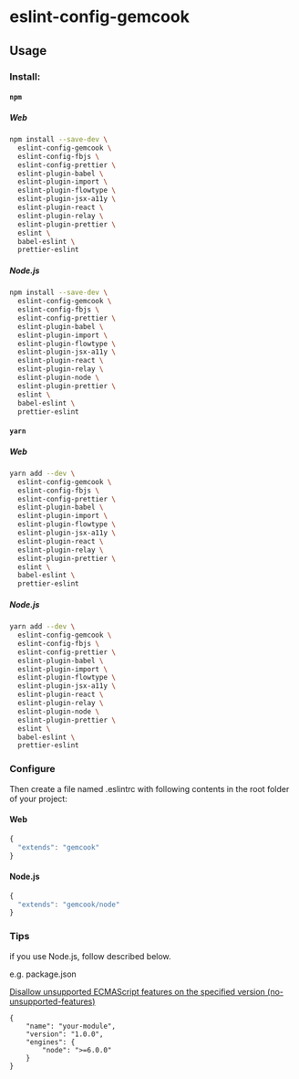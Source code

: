 # eslint-config-gemcook

## Usage

### Install:

#### `npm`

##### Web

```sh
npm install --save-dev \
  eslint-config-gemcook \
  eslint-config-fbjs \
  eslint-config-prettier \
  eslint-plugin-babel \
  eslint-plugin-import \
  eslint-plugin-flowtype \
  eslint-plugin-jsx-a11y \
  eslint-plugin-react \
  eslint-plugin-relay \
  eslint-plugin-prettier \
  eslint \
  babel-eslint \
  prettier-eslint
```

##### Node.js

```sh
npm install --save-dev \
  eslint-config-gemcook \
  eslint-config-fbjs \
  eslint-config-prettier \
  eslint-plugin-babel \
  eslint-plugin-import \
  eslint-plugin-flowtype \
  eslint-plugin-jsx-a11y \
  eslint-plugin-react \
  eslint-plugin-relay \
  eslint-plugin-node \
  eslint-plugin-prettier \
  eslint \
  babel-eslint \
  prettier-eslint
```


#### `yarn`

##### Web

```sh
yarn add --dev \
  eslint-config-gemcook \
  eslint-config-fbjs \
  eslint-config-prettier \
  eslint-plugin-babel \
  eslint-plugin-import \
  eslint-plugin-flowtype \
  eslint-plugin-jsx-a11y \
  eslint-plugin-react \
  eslint-plugin-relay \
  eslint-plugin-prettier \
  eslint \
  babel-eslint \
  prettier-eslint
```

##### Node.js

```sh
yarn add --dev \
  eslint-config-gemcook \
  eslint-config-fbjs \
  eslint-config-prettier \
  eslint-plugin-babel \
  eslint-plugin-import \
  eslint-plugin-flowtype \
  eslint-plugin-jsx-a11y \
  eslint-plugin-react \
  eslint-plugin-relay \
  eslint-plugin-node \
  eslint-plugin-prettier \
  eslint \
  babel-eslint \
  prettier-eslint
```

### Configure

Then create a file named .eslintrc with following contents in the root folder of your project:

#### Web

```js
{
  "extends": "gemcook"
}
```

#### Node.js

```js
{
  "extends": "gemcook/node"
}
```

### Tips

if you use Node.js, follow described below.

e.g. package.json

[Disallow unsupported ECMAScript features on the specified version (no-unsupported-features)](https://github.com/mysticatea/eslint-plugin-node/blob/master/docs/rules/no-unsupported-features.md#version)


```
{
    "name": "your-module",
    "version": "1.0.0",
    "engines": {
        "node": ">=6.0.0"
    }
}
```
